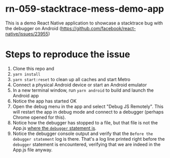 # rn-059-stacktrace-mess-demo-app
This is a demo React Native application to showcase a stacktrace bug with the debugger on Android (https://github.com/facebook/react-native/issues/23955)

# Steps to reproduce the issue
1. Clone this repo and
2. `yarn install`
3. `yarn start:reset` to clean up all caches and start Metro
4. Connect a physical Android device or start an Android emulator
5. In a new terminal window, run `yarn android` to build and launch the Android app
6. Notice the app has started OK
7. Open the debug menu in the app and select "Debug JS Remotely". This will restart the app in debug mode and connect to a debugger (perhaps Chrome opened for this).
8. Notice how the debugger has stopped to a file, but that file is not the App.js [where the `debugger` statement is](https://github.com/hypest/rn-059-stacktrace-mess-demo-app/blob/8d2d757bb1785899731d647dd1d96b75bf7ddb23/App.js#L23).
9. Notice the debugger console output and verify that the `Before the debugger statement` log is there. That's a log line printed right before the `debugger` statement is encountered, verifying that we are indeed in the App.js file anyway.
